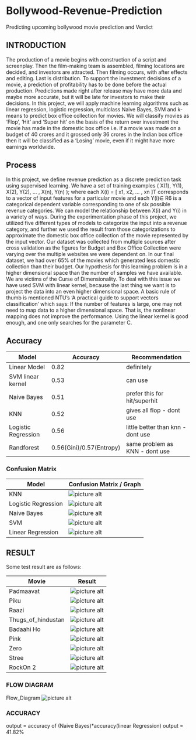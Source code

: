 # Bollywood-Revenue-Prediction
Predicting upcoming  bollywood movie prediction and Verdict

## INTRODUCTION

The production of a movie begins with construction of a script and screenplay. Then the film-making team is assembled, filming locations are decided, and investors are attracted. Then filming occurs, with after effects and editing. Last is distribution. To support the investment decisions of a movie, a prediction of profitability has to be done before the actual production. Predictions made right after release may have more data and maybe more accurate, but it will be late for investors to make their decisions.
In this project, we will apply machine learning algorithms such as linear regression, logistic regression, multiclass Naive Bayes, SVM and k-means to predict box office collection for movies. 
We will classify movies as ‘Flop’, ‘Hit’ and ‘Super hit’ on the basis of the return over investment the movie has made in the domestic box office i.e. if a movie was made on a budget of 40 crores and it grossed only 36 crores in the Indian box office then it will be classified as a ‘Losing’ movie, even if it might have more earnings worldwide.

## Process

In this project, we define revenue prediction as a discrete prediction task using supervised learning. We have a set of training examples ( X(1), Y(1), X(2), Y(2), … , X(n), Y(n) );  where each X(i) = [ x1, x2, … , xn ]T  corresponds to a vector of input features for a particular movie and each Y(i)∈ R6 is a categorical dependent variable corresponding to one of six possible revenue categories.
We can model the relationship between X(i) and Y(i) in a variety of ways. During the experimentation phase of this project, we utilized five different types of models to categorize the input into a revenue category, and further we used the result from those categorizations to approximate the domestic box office collection of the movie represented by the input vector.
Our dataset was collected from multiple sources after cross validation as the figures for Budget and Box Office Collection were varying over the multiple websites we were dependent on. In our final dataset, we had over 65% of the movies which generated less domestic collection than their budget.
Our hypothesis for this learning problem is in a higher dimensional space than the number of samples we have available. We are victims of the Curse of Dimensionality.
To deal with this issue we have used SVM with linear kernel, because the last thing we want is to project the data into an even higher dimensional space.
A basic rule of thumb is mentioned NTU’s ‘A practical guide to support vectors classification’ which says:
If the number of features is large, one may not need to map data to a higher dimensional space. That is, the nonlinear mapping does not improve the performance. Using the linear kernel is good enough, and one only searches for the parameter C.

## Accuracy 

Model               | Accuracy                 | Recommendation
------------------- | ------------------------ | ------------
Linear Model        | 0.82                     | definitely
SVM linear kernel   | 0.53                     | can use
Naive Bayes         | 0.51                     | prefer this for hit/superhit
KNN                 | 0.52                     | gives all flop - dont use
Logistic Regression | 0.56                     | little better than knn - dont use
Randforest          | 0.56(Gini)/0.57(Entropy) | same problem as KNN - dont use

### Confusion Matrix ###

Model               | Confusion Matrix / Graph
------------------- |---------------------------------------------------------------------------------------------------------------------------
KNN                 |![picture alt](https://github.com/yashraj9892/Bollywood-Revenue-Prediction/blob/master/Pics/KNN.PNG "KNN")
Logistic Regression |![picture alt](https://github.com/yashraj9892/Bollywood-Revenue-Prediction/blob/master/Pics/Logistic_reg.PNG "Logistic_reg")
Naive Bayes         |![picture alt](https://github.com/yashraj9892/Bollywood-Revenue-Prediction/blob/master/Pics/Naive_bayes.PNG "Naive_bayes")
SVM                 |![picture alt](https://github.com/yashraj9892/Bollywood-Revenue-Prediction/blob/master/Pics/SVM.PNG "SVM")
Linear Regression   |![picture alt](https://github.com/yashraj9892/Bollywood-Revenue-Prediction/blob/master/Pics/linear_reg.PNG "linear_reg")

## RESULT ##

Some test result are as follows: 

Movie               | Result
------------------- |---------------------------------------------------------------------------------------------------------------------------
Padmaavat           |![picture alt](https://github.com/yashraj9892/Bollywood-Revenue-Prediction/blob/master/Pics/Padmaavat.PNG "linear_reg")
Piku                |![picture alt](https://github.com/yashraj9892/Bollywood-Revenue-Prediction/blob/master/Pics/Piku.PNG "linear_reg")
Raazi               |![picture alt](https://github.com/yashraj9892/Bollywood-Revenue-Prediction/blob/master/Pics/Raazi.PNG "linear_reg")
Thugs_of_hindustan  |![picture alt](https://github.com/yashraj9892/Bollywood-Revenue-Prediction/blob/master/Pics/Thugs_of_hindustan.PNG "linear_reg")
Badaahi Ho          |![picture alt](https://github.com/yashraj9892/Bollywood-Revenue-Prediction/blob/master/Pics/badhaai_ho.PNG "linear_reg")
Pink                |![picture alt](https://github.com/yashraj9892/Bollywood-Revenue-Prediction/blob/master/Pics/pink.PNG "linear_reg")
Zero                |![picture alt](https://github.com/yashraj9892/Bollywood-Revenue-Prediction/blob/master/Pics/Zero.PNG "linear_reg")
Stree               |![picture alt](https://github.com/yashraj9892/Bollywood-Revenue-Prediction/blob/master/Pics/Stree.PNG "linear_reg")
RockOn 2            |![picture alt](https://github.com/yashraj9892/Bollywood-Revenue-Prediction/blob/master/Pics/Rockon_2.PNG "linear_reg")

### FLOW DIAGRAM ###

Flow_Diagram ![picture alt](https://github.com/yashraj9892/Bollywood-Revenue-Prediction/blob/master/Pics/flow-Diagram.jpg "linear_reg")

### ACCURACY ###

  output  = accuracy of (Naive Bayes)*accuracy(linear Regression)
  output  = 41.82%


